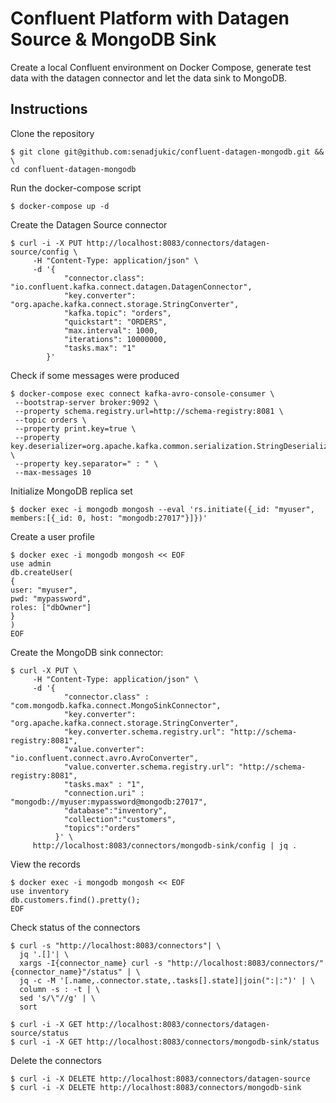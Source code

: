 # Confluent Platform with Datagen Source & MongoDB Sink
Create a local Confluent environment on Docker Compose, generate test data with the datagen connector and let the data sink to MongoDB.

## Instructions

Clone the repository
```
$ git clone git@github.com:senadjukic/confluent-datagen-mongodb.git && \
cd confluent-datagen-mongodb
```

Run the docker-compose script
```
$ docker-compose up -d
```

Create the Datagen Source connector
```
$ curl -i -X PUT http://localhost:8083/connectors/datagen-source/config \
     -H "Content-Type: application/json" \
     -d '{
            "connector.class": "io.confluent.kafka.connect.datagen.DatagenConnector",
            "key.converter": "org.apache.kafka.connect.storage.StringConverter",
            "kafka.topic": "orders",
            "quickstart": "ORDERS",
            "max.interval": 1000,
            "iterations": 10000000,
            "tasks.max": "1"
        }'
```
Check if some messages were produced
```
$ docker-compose exec connect kafka-avro-console-consumer \
 --bootstrap-server broker:9092 \
 --property schema.registry.url=http://schema-registry:8081 \
 --topic orders \
 --property print.key=true \
 --property key.deserializer=org.apache.kafka.common.serialization.StringDeserializer \
 --property key.separator=" : " \
 --max-messages 10
```

Initialize MongoDB replica set
```
$ docker exec -i mongodb mongosh --eval 'rs.initiate({_id: "myuser", members:[{_id: 0, host: "mongodb:27017"}]})'
```

Create a user profile
```
$ docker exec -i mongodb mongosh << EOF
use admin
db.createUser(
{
user: "myuser",
pwd: "mypassword",
roles: ["dbOwner"]
}
)
EOF
```

Create the MongoDB sink connector:
```
$ curl -X PUT \
     -H "Content-Type: application/json" \
     -d '{
            "connector.class" : "com.mongodb.kafka.connect.MongoSinkConnector",
            "key.converter": "org.apache.kafka.connect.storage.StringConverter",
            "key.converter.schema.registry.url": "http://schema-registry:8081",
            "value.converter": "io.confluent.connect.avro.AvroConverter",
            "value.converter.schema.registry.url": "http://schema-registry:8081",
            "tasks.max" : "1",
            "connection.uri" : "mongodb://myuser:mypassword@mongodb:27017",
            "database":"inventory",
            "collection":"customers",
            "topics":"orders"
          }' \
     http://localhost:8083/connectors/mongodb-sink/config | jq .
```

View the records
```
$ docker exec -i mongodb mongosh << EOF
use inventory
db.customers.find().pretty();
EOF
```

Check status of the connectors
```
$ curl -s "http://localhost:8083/connectors"| \
  jq '.[]'| \
  xargs -I{connector_name} curl -s "http://localhost:8083/connectors/"{connector_name}"/status" | \
  jq -c -M '[.name,.connector.state,.tasks[].state]|join(":|:")' | \
  column -s : -t | \
  sed 's/\"//g' | \
  sort

$ curl -i -X GET http://localhost:8083/connectors/datagen-source/status
$ curl -i -X GET http://localhost:8083/connectors/mongodb-sink/status
```

Delete the connectors
```
$ curl -i -X DELETE http://localhost:8083/connectors/datagen-source
$ curl -i -X DELETE http://localhost:8083/connectors/mongodb-sink
```